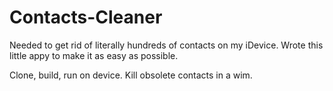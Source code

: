 # Contacts-Cleaner
Needed to get rid of literally hundreds of contacts on my iDevice. Wrote this little appy to make it as easy as possible.

Clone, build, run on device. Kill obsolete contacts in a wim.
